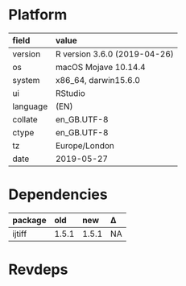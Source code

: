 # Platform

|field    |value                        |
|:--------|:----------------------------|
|version  |R version 3.6.0 (2019-04-26) |
|os       |macOS Mojave 10.14.4         |
|system   |x86_64, darwin15.6.0         |
|ui       |RStudio                      |
|language |(EN)                         |
|collate  |en_GB.UTF-8                  |
|ctype    |en_GB.UTF-8                  |
|tz       |Europe/London                |
|date     |2019-05-27                   |

# Dependencies

|package |old   |new   |Δ  |
|:-------|:-----|:-----|:--|
|ijtiff  |1.5.1 |1.5.1 |NA |

# Revdeps

